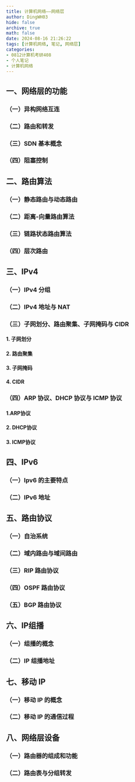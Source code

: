 ```yaml
---
title: 计算机网络——网络层
author: DingWH03
hide: false
archive: true
math: false
date: 2024-08-16 21:26:22
tags: [计算机网络, 笔记, 网络层]
categories: 
- 0812计算机考研408
- 个人笔记
- 计算机网络
---
```


## 一、网络层的功能

### （一）异构网络互连

### （二）路由和转发

### （三）SDN 基本概念

### （四）阻塞控制

## 二、路由算法

### （一）静态路由与动态路由

### （二）距离-向量路由算法

### （三）链路状态路由算法

### （四）层次路由

## 三、IPv4

### （一）IPv4 分组

### （二）IPv4 地址与 NAT

### （三）子网划分、路由聚集、子网掩码与 CIDR

#### 1. 子网划分

#### 2. 路由聚集

#### 3. 子网掩码

#### 4. CIDR

### （四）ARP 协议、DHCP 协议与 ICMP 协议

#### 1.ARP协议

#### 2. DHCP协议

#### 3. ICMP协议

## 四、IPv6

### （一）Ipv6 的主要特点

### （二）IPv6 地址

## 五、路由协议

### （一）自治系统

### （二）域内路由与域间路由

### （三）RIP 路由协议

### （四）OSPF 路由协议

### （五）BGP 路由协议

## 六、IP组播

### （一）组播的概念

### （二）IP 组播地址

## 七、移动 IP

### （一）移动 IP 的概念

### （二）移动 IP 的通信过程

## 八、网络层设备

### （一）路由器的组成和功能

### （二）路由表与分组转发
